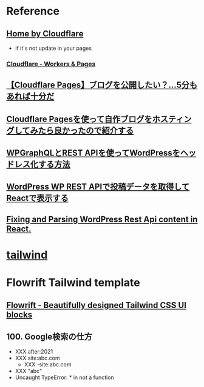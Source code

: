 # Reference
## [Home by Cloudflare](https://ms-685.pages.dev/)
- if it's not update in your pages
### [Cloudflare - Workers & Pages](https://dash.cloudflare.com/270f9cb49aae52f6601a8f8cca96bda0/workers-and-pages)


## [【Cloudflare Pages】ブログを公開したい？...5分もあれば十分だ](https://zenn.dev/rivine/articles/2023-06-23-deploy-hugo-to-cloudflare-pages)
## [Cloudflare Pagesを使って自作ブログをホスティングしてみたら良かったので紹介する](https://note.com/dev_makuake/n/naf6aa6ee2c37)

## [WPGraphQLとREST APIを使ってWordPressをヘッドレス化する方法](https://kinsta.com/jp/blog/wpgraphql-vs-wp-rest-api/)
## [WordPress WP REST APIで投稿データを取得してReactで表示する](https://note.com/armada3524/n/n1bb6b51373f0)
## [Fixing and Parsing WordPress Rest Api content in React.](https://since1979.dev/fixing-and-parsing-wordpress-rest-api-content-in-react/)

# [tailwind](https://tailwindcss.com/docs/installation/using-postcss)

# Flowrift Tailwind template
## [Flowrift - Beautifully designed Tailwind CSS UI blocks](https://flowrift.com/c/blog/68U8N?view=preview)

## 100. Google検索の仕方
- XXX after:2021
- XXX site:abc.com 
  - XXX -site:abc.com
- XXX "abc"
- Uncaught TypeError: * in not a function